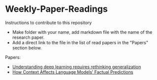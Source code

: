 # Weekly-Paper-Readings


Instructions to contribute to this repository 
* Make folder with your name, add markdown file with the name of the research paper.
* Add a direct link to the file in the list of read papers in the "Papers" section below.


Papers:

 * [Understanding deep learning requires rethinking generalization](https://github.com/dsciitism/Weekly-Paper-Readings/blob/master/amansinha/Understanding%20deep%20learning%20requires%20rethinking%20generalization.md)
 * [How Context Affects Language Models’ Factual Predictions](https://github.com/dsciitism/Weekly-Paper-Readings/blob/master/amansinha/How%20Context%20Affects%20Language%20Models%E2%80%99%20Factual%20Predictions.md)

